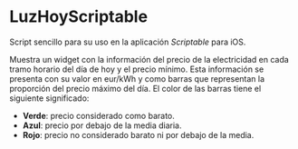 # LuzHoyScriptable

Script sencillo para su uso en la aplicación *Scriptable* para iOS.

Muestra un widget con la información del precio de la electricidad en cada tramo horario del día de hoy y el precio mínimo. Esta información se presenta con su valor en eur/kWh y como barras que representan la proporción del precio máximo del día. El color de las barras tiene el siguiente significado:

- **Verde**: precio considerado como barato.
- **Azul**: precio por debajo de la media diaria.
- **Rojo**: precio no considerado barato ni por debajo de la media.
